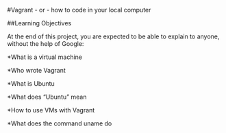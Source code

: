 
#Vagrant - or - how to code in your local computer

##Learning Objectives

At the end of this project, you are expected to be able to explain to anyone, without the help of Google:

*What is a virtual machine

*Who wrote Vagrant

*What is Ubuntu

*What does “Ubuntu” mean

*How to use VMs with Vagrant

*What does the command uname do
